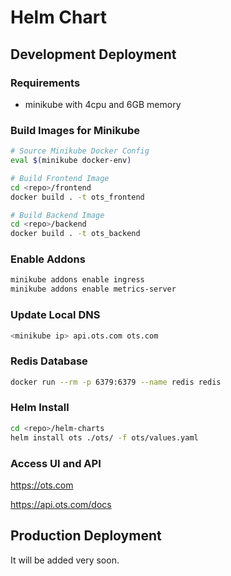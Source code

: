 # Helm Chart

## Development Deployment

### Requirements
* minikube with 4cpu and 6GB memory

### Build Images for Minikube
```bash
# Source Minikube Docker Config
eval $(minikube docker-env)

# Build Frontend Image
cd <repo>/frontend
docker build . -t ots_frontend

# Build Backend Image
cd <repo>/backend
docker build . -t ots_backend
```

### Enable Addons
```bash
minikube addons enable ingress
minikube addons enable metrics-server
```

### Update Local DNS
```bash
<minikube ip> api.ots.com ots.com
```

### Redis Database
```bash
docker run --rm -p 6379:6379 --name redis redis
```

### Helm Install
```bash
cd <repo>/helm-charts
helm install ots ./ots/ -f ots/values.yaml
```
### Access UI and API
https://ots.com

https://api.ots.com/docs

## Production Deployment
It will be added very soon.
